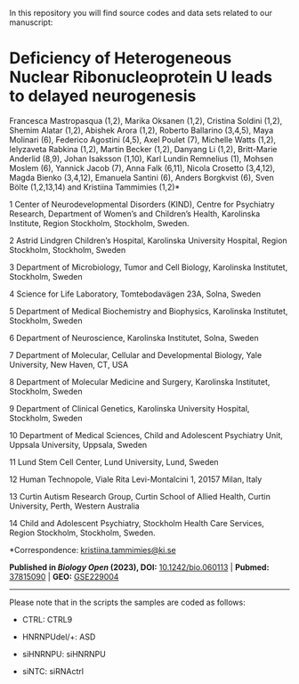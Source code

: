 In this repository you will find source codes and data sets related to our manuscript:

# Deficiency of Heterogeneous Nuclear Ribonucleoprotein U leads to delayed neurogenesis

Francesca Mastropasqua (1,2), Marika Oksanen (1,2), Cristina Soldini (1,2), Shemim Alatar (1,2), Abishek Arora (1,2), Roberto Ballarino (3,4,5), Maya Molinari (6), Federico Agostini (4,5), Axel Poulet (7), Michelle Watts (1,2), Ielyzaveta Rabkina (1,2), Martin Becker (1,2), Danyang Li (1,2), Britt-Marie Anderlid (8,9), Johan Isaksson (1,10), Karl Lundin Remnelius (1), Mohsen Moslem (6), Yannick Jacob (7), Anna Falk (6,11), Nicola Crosetto (3,4,12), Magda Bienko (3,4,12), Emanuela Santini (6), Anders Borgkvist (6), Sven Bölte (1,2,13,14) and Kristiina Tammimies (1,2)*

1 Center of Neurodevelopmental Disorders (KIND), Centre for Psychiatry Research, Department of Women’s and Children’s Health, Karolinska Institute, Region Stockholm, Stockholm, Sweden.

2 Astrid Lindgren Children’s Hospital, Karolinska University Hospital, Region Stockholm, Stockholm, Sweden

3 Department of Microbiology, Tumor and Cell Biology, Karolinska Institutet, Stockholm, Sweden

4 Science for Life Laboratory, Tomtebodavägen 23A, Solna, Sweden

5 Department of Medical Biochemistry and Biophysics, Karolinska Institutet, Stockholm, Sweden

6 Department of Neuroscience, Karolinska Institutet, Solna, Sweden

7 Department of Molecular, Cellular and Developmental Biology, Yale University, New Haven, CT, USA

8 Department of Molecular Medicine and Surgery, Karolinska Institutet, Stockholm, Sweden

9 Department of Clinical Genetics, Karolinska University Hospital, Stockholm, Sweden

10 Department of Medical Sciences, Child and Adolescent Psychiatry Unit, Uppsala University, Uppsala, Sweden

11 Lund Stem Cell Center, Lund University, Lund, Sweden

12 Human Technopole, Viale Rita Levi-Montalcini 1, 20157 Milan, Italy

13 Curtin Autism Research Group, Curtin School of Allied Health, Curtin University, Perth, Western Australia

14 Child and Adolescent Psychiatry, Stockholm Health Care Services, Region Stockholm, Stockholm, Sweden.

*Correspondence: kristiina.tammimies@ki.se

**Published in *Biology Open* (2023), DOI:** [10.1242/bio.060113](https://doi.org/10.1242/bio.060113) | **Pubmed:** [37815090](https://pubmed.ncbi.nlm.nih.gov/37815090/) | **GEO:** [GSE229004](https://www.ncbi.nlm.nih.gov/geo/query/acc.cgi?acc=GSE229004)
***
Please note that in the scripts the samples are coded as follows:

  * CTRL: CTRL9

  * HNRNPUdel/+: ASD

  * siHNRNPU: siHNRNPU

  * siNTC: siRNActrl

